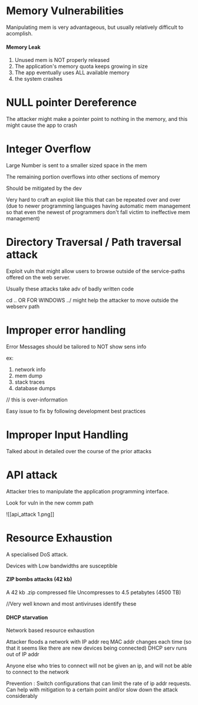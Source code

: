 
# Memory Vulnerabilities

Manipulating mem is very advantageous, but usually relatively difficult to acomplish.

#### Memory Leak

1. Unused mem is NOT properly released
2. The application's memory quota keeps growing in size
3. The app eventually uses ALL available memory 
4. the system crashes

# NULL pointer Dereference

The attacker might make a pointer point to nothing in the memory, and this might cause the app to crash

# Integer Overflow

Large Number is sent to a smaller sized space in the mem

The remaining portion overflows into other sections of memory

Should be mitigated by the dev

Very hard to craft an exploit like this that can be repeated over and over (due to newer programming languages having automatic mem management so that even the newest of programmers don't fall victim to ineffective mem management)


# Directory Traversal / Path traversal attack

Exploit vuln that might allow users to browse outside of the service-paths offered on the web server.

Usually these attacks take adv of badly written code

cd .. OR FOR WINDOWS ../ might help the attacker to move outside the webserv path

# Improper error handling

Error Messages should be tailored to NOT show sens info

ex:
1. network info
2. mem dump
3. stack traces
4. database dumps

// this is over-information 


Easy issue to fix by following development best practices

# Improper Input Handling

Talked about in detailed over the course of the prior attacks

# API attack

Attacker tries to manipulate the application programming interface.

Look for vuln in the new comm path

![[api_attack 1.png]]

# Resource Exhaustion

A specialised DoS attack.

Devices with Low bandwidths are susceptible

#### ZIP bombs attacks (42 kb)

A 42 kb .zip compressed file
Uncompresses to 4.5 petabytes (4500 TB)

//Very well known and most antiviruses identify these

#### DHCP starvation

Network based resource exhaustion

Attacker floods a network with IP addr req
MAC addr changes each time (so that it seems like there are new devices  being connected)
DHCP serv runs out of IP addr

Anyone else who tries to connect will not be given an ip, and will not be able to connect to the network

Prevention : Switch configurations that can limit the rate of ip addr requests. Can help with mitigation to a certain point and/or slow down the attack considerably


